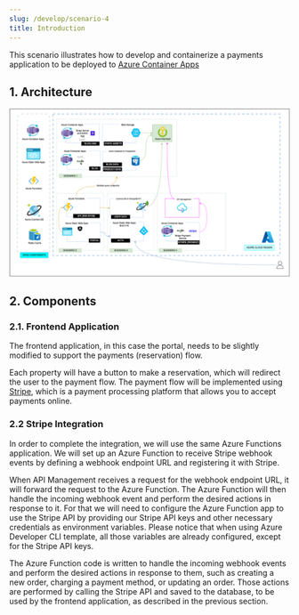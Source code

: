 ```yaml
---
slug: /develop/scenario-4
title: Introduction
---
```


This scenario illustrates how to develop and containerize a payments application to be deployed to [Azure Container Apps](https://learn.microsoft.com/azure/container-apps/overview)

## 1. Architecture

![Scenario Architecture Diagram](./../../../static/docs/png/contoso-scenario-4.png)

## 2. Components

### 2.1. Frontend Application

The frontend application, in this case the portal, needs to be slightly modified to support the payments (reservation) flow.

Each property will have a button to make a reservation, which will redirect the user to the payment flow. The payment flow will be implemented using [Stripe](https://stripe.com/), which is a payment processing platform that allows you to accept payments online.

### 2.2 Stripe Integration

In order to complete the integration, we will use the same Azure Functions application. We will set up an Azure Function to receive Stripe webhook events by defining a webhook endpoint URL and registering it with Stripe.

When API Management receives a request for the webhook endpoint URL, it will forward the request to the Azure Function. The Azure Function will then handle the incoming webhook event and perform the desired actions in response to it. For that we will need to configure the Azure Function app to use the Stripe API by providing our Stripe API keys and other necessary credentials as environment variables. Please notice that when using Azure Developer CLI template, all those variables are already configured, except for the Stripe API keys.

The Azure Function code is written to handle the incoming webhook events and perform the desired actions in response to them, such as creating a new order, charging a payment method, or updating an order. Those actions are performed by calling the Stripe API and saved to the database, to be used by the frontend application, as described in the previous section.

